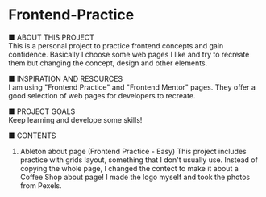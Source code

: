 # Frontend-Practice


■ ABOUT THIS PROJECT<br />
This is a personal project to practice frontend concepts and gain confidence. 
Basically I choose some web pages I like and try to recreate them but changing 
the concept, design and other elements. 


■ INSPIRATION AND RESOURCES<br />
I am using "Frontend Practice" and "Frontend Mentor" pages. 
They offer a good selection of web pages for developers to recreate. 


■ PROJECT GOALS<br />
Keep learning and develope some skills!


■ CONTENTS<br />
01. Ableton about page (Frontend Practice - Easy)
    This project includes practice with grids layout, something that I don't usually use. 
    Instead of copying the whole page, I changed the contect to make it about a Coffee Shop about page! 
    I made the logo myself and took the photos from Pexels.
    
